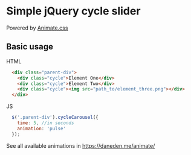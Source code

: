 # Simple jQuery cycle slider
Powered by [Animate.css](https://github.com/daneden/animate.css)

## Basic usage
HTML
```html
  <div class="parent-div">
    <div class="cycle">Element One</div>
    <div class="cycle">Element Two</div>
    <div class="cycle"><img src="path_to/element_three.png"></div>
  </div>
```

JS
```javascript
  $('.parent-div').cycleCarousel({
    time: 5, //in seconds
    animation: 'pulse'
  });
```
See all available animations in https://daneden.me/animate/
